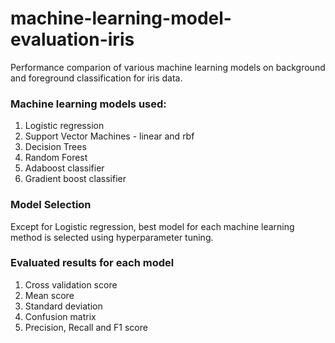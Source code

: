 # machine-learning-model-evaluation-iris
Performance comparion of various machine learning models on background and foreground classification for iris data.

### Machine learning models used:
1. Logistic regression
2. Support Vector Machines - linear and rbf
3. Decision Trees
4. Random Forest
5. Adaboost classifier
6. Gradient boost classifier

### Model Selection

Except for Logistic regression, best model for each machine learning method is selected using hyperparameter tuning.

### Evaluated results for each model

1. Cross validation score
2. Mean score
3. Standard deviation
4. Confusion matrix
5. Precision, Recall and F1 score

